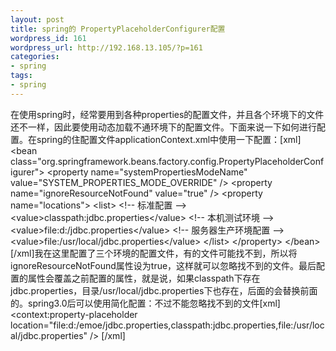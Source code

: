 ```yaml
---
layout: post
title: spring的 PropertyPlaceholderConfigurer配置
wordpress_id: 161
wordpress_url: http://192.168.13.105/?p=161
categories:
- spring
tags:
- spring
---
```

在使用spring时，经常要用到各种properties的配置文件，并且各个环境下的文件还不一样，因此要使用动态加载不通环境下的配置文件。下面来说一下如何进行配置。<!--more-->在spring的住配置文件applicationContext.xml中使用一下配置：[xml]&lt;bean class=&quot;org.springframework.beans.factory.config.PropertyPlaceholderConfigurer&quot;&gt;      &lt;property name=&quot;systemPropertiesModeName&quot; value=&quot;SYSTEM_PROPERTIES_MODE_OVERRIDE&quot; /&gt;      &lt;property name=&quot;ignoreResourceNotFound&quot; value=&quot;true&quot; /&gt;      &lt;property name=&quot;locations&quot;&gt;          &lt;list&gt;              &lt;!-- 标准配置 --&gt;              &lt;value&gt;classpath:jdbc.properties&lt;/value&gt;              &lt;!-- 本机测试环境 --&gt;              &lt;value&gt;file:d:/jdbc.properties&lt;/value&gt;              &lt;!-- 服务器生产环境配置 --&gt;              &lt;value&gt;file:/usr/local/jdbc.properties&lt;/value&gt;          &lt;/list&gt;      &lt;/property&gt;  &lt;/bean&gt;  [/xml]我在这里配置了三个环境的配置文件，有的文件可能找不到，所以将ignoreResourceNotFound属性设为true，这样就可以忽略找不到的文件。最后配置的属性会覆盖之前配置的属性，就是说，如果classpath下存在jdbc.properties，目录/usr/local/jdbc.properties下也存在，后面的会替换前面的。spring3.0后可以使用简化配置：不过不能忽略找不到的文件[xml]&lt;context:property-placeholder            location=&quot;file:d:/emoe/jdbc.properties,classpath:jdbc.properties,file:/usr/local/jdbc.properties&quot; /&gt;  [/xml]

